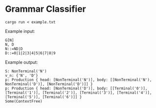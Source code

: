 # Grammar Classifier

```shell
cargo run < example.txt
```

Example input:
```
G[N]
N, D
N::=ND|D
D::=0|1|2|3|4|5|6|7|8|9
```

Example output:
```
S: NonTerminal('N')
v_n: {'N', 'D'}
p: Production { head: [NonTerminal('N')], body: [[NonTerminal('N'), NonTerminal('D')], [NonTerminal('D')]] }
p: Production { head: [NonTerminal('D')], body: [[Terminal('0')], [Terminal('1')], [Terminal('2')], [Terminal('3')], [Terminal('4')], [Terminal('5')], [Terminal('6')]] }
Some(ContextFree)
```
